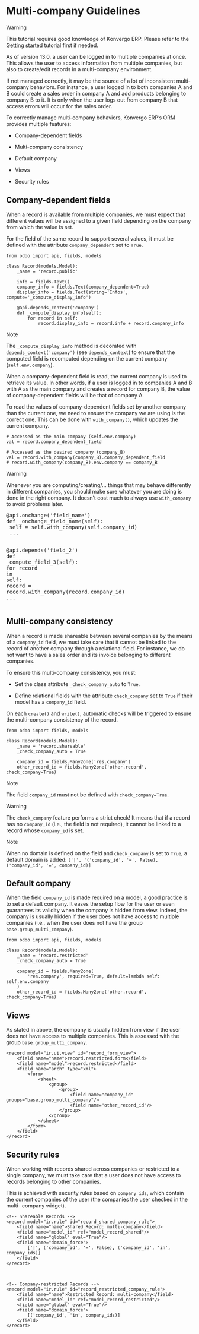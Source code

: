 # Multi-company Guidelines

<div class="alert alert-warning">
<p class="alert-title">
Warning</p><p>This tutorial requires good knowledge of Konvergo ERP.
Please refer to the <a href="../tutorials/getting_started">Getting started</a> tutorial first if needed.</p>
</div>

As of version 13.0, a user can be logged in to multiple companies at once.
This allows the user to access information from multiple companies, but also
to create/edit records in a multi-company environment.

If not managed correctly, it may be the source of a lot of inconsistent multi-
company behaviors. For instance, a user logged in to both companies A and B
could create a sales order in company A and add products belonging to company
B to it. It is only when the user logs out from company B that access errors
will occur for the sales order.

To correctly manage multi-company behaviors, Konvergo ERP’s ORM provides multiple
features:

  * Company-dependent fields

  * Multi-company consistency

  * Default company

  * Views

  * Security rules

## Company-dependent fields

When a record is available from multiple companies, we must expect that
different values will be assigned to a given field depending on the company
from which the value is set.

For the field of the same record to support several values, it must be defined
with the attribute `company_dependent` set to `True`.

    
    
    from odoo import api, fields, models
    
    class Record(models.Model):
        _name = 'record.public'
    
        info = fields.Text()
        company_info = fields.Text(company_dependent=True)
        display_info = fields.Text(string='Infos', compute='_compute_display_info')
    
        @api.depends_context('company')
        def _compute_display_info(self):
            for record in self:
                record.display_info = record.info + record.company_info
    

<div class="alert alert-primary">
<p class="alert-title">
Note</p><p>The <code>_compute_display_info</code> method is decorated with <code>depends_context('company')</code>
(see <code>depends_context</code>) to ensure that the computed field is recomputed
depending on the current company (<code>self.env.company</code>).</p>
</div>

When a company-dependent field is read, the current company is used to
retrieve its value. In other words, if a user is logged in to companies A and
B with A as the main company and creates a record for company B, the value of
company-dependent fields will be that of company A.

To read the values of company-dependent fields set by another company than the
current one, we need to ensure the company we are using is the correct one.
This can be done with `with_company()`, which updates the current company.

    
    
    # Accessed as the main company (self.env.company)
    val = record.company_dependent_field
    
    # Accessed as the desired company (company_B)
    val = record.with_company(company_B).company_dependent_field
    # record.with_company(company_B).env.company == company_B
    

<div class="alert alert-warning">
<p class="alert-title">
Warning</p><p>Whenever you are computing/creating/… things that may behave differently
in different companies, you should make sure whatever you are doing is done
in the right company. It doesn’t cost much to always use <code>with_company</code> to
avoid problems later.</p>
<div class="highlight-python notranslate"><div class="highlight"><pre><span></span><span class="nd">@api</span><span class="o">.</span><span class="n">onchange</span><span class="p">(</span><span class="s1">'field_name'</span><span class="p">)</span>
<span class="k">def</span> <span class="nf">_onchange_field_name</span><span class="p">(</span><span class="bp">self</span><span class="p">):</span>
 <span class="bp">self</span> <span class="o">=</span> <span class="bp">self</span><span class="o">.</span><span class="n">with_company</span><span class="p">(</span><span class="bp">self</span><span class="o">.</span><span class="n">company_id</span><span class="p">)</span>
 <span class="o">...</span>

<span class="nd">@api</span><span class="o">.</span><span class="n">depends</span><span class="p">(</span><span class="s1">'field_2'</span><span class="p">)</span>
<span class="k">def</span> <span class="nf">_compute_field_3</span><span class="p">(</span><span class="bp">self</span><span class="p">):</span>
 <span class="k">for</span> <span class="n">record</span> <span class="ow">in</span> <span class="bp">self</span><span class="p">:</span>
   <span class="n">record</span> <span class="o">=</span> <span class="n">record</span><span class="o">.</span><span class="n">with_company</span><span class="p">(</span><span class="n">record</span><span class="o">.</span><span class="n">company_id</span><span class="p">)</span>
   <span class="o">...</span>
</pre></div>
</div>
</div>

## Multi-company consistency

When a record is made shareable between several companies by the means of a
`company_id` field, we must take care that it cannot be linked to the record
of another company through a relational field. For instance, we do not want to
have a sales order and its invoice belonging to different companies.

To ensure this multi-company consistency, you must:

  * Set the class attribute `_check_company_auto` to `True`.

  * Define relational fields with the attribute `check_company` set to `True` if their model has a `company_id` field.

On each `create()` and `write()`, automatic checks will be triggered to ensure
the multi-company consistency of the record.

    
    
    from odoo import fields, models
    
    class Record(models.Model):
        _name = 'record.shareable'
        _check_company_auto = True
    
        company_id = fields.Many2one('res.company')
        other_record_id = fields.Many2one('other.record', check_company=True)
    

<div class="alert alert-primary">
<p class="alert-title">
Note</p><p>The field <code>company_id</code> must not be defined with <code>check_company=True</code>.</p>
</div> <div class="alert alert-warning">
<p class="alert-title">
Warning</p><p>The <code>check_company</code> feature performs a strict check! It means that if a record has no
<code>company_id</code> (i.e., the field is not required), it cannot be linked to a record whose
<code>company_id</code> is set.</p>
</div> <div class="alert alert-primary">
<p class="alert-title">
Note</p><p>When no domain is defined on the field and <code>check_company</code> is set to <code>True</code>, a default domain is
added: <code>['|', '('company_id', '=', False), ('company_id', '=', company_id)]</code></p>
</div>

## Default company

When the field `company_id` is made required on a model, a good practice is to
set a default company. It eases the setup flow for the user or even guarantees
its validity when the company is hidden from view. Indeed, the company is
usually hidden if the user does not have access to multiple companies (i.e.,
when the user does not have the group `base.group_multi_company`).

    
    
    from odoo import api, fields, models
    
    class Record(models.Model):
        _name = 'record.restricted'
        _check_company_auto = True
    
        company_id = fields.Many2one(
            'res.company', required=True, default=lambda self: self.env.company
        )
        other_record_id = fields.Many2one('other.record', check_company=True)
    

## Views

As stated in above, the company is usually hidden from view if the user does
not have access to multiple companies. This is assessed with the group
`base.group_multi_company`.

    
    
    <record model="ir.ui.view" id="record_form_view">
        <field name="name">record.restricted.form</field>
        <field name="model">record.restricted</field>
        <field name="arch" type="xml">
            <form>
                <sheet>
                    <group>
                        <group>
                            <field name="company_id" groups="base.group_multi_company"/>
                            <field name="other_record_id"/>
                        </group>
                    </group>
                </sheet>
            </form>
        </field>
    </record>
    

## Security rules

When working with records shared across companies or restricted to a single
company, we must take care that a user does not have access to records
belonging to other companies.

This is achieved with security rules based on `company_ids`, which contain the
current companies of the user (the companies the user checked in the multi-
company widget).

    
    
    <!-- Shareable Records -->
    <record model="ir.rule" id="record_shared_company_rule">
        <field name="name">Shared Record: multi-company</field>
        <field name="model_id" ref="model_record_shared"/>
        <field name="global" eval="True"/>
        <field name="domain_force">
            ['|', ('company_id', '=', False), ('company_id', 'in', company_ids)]
        </field>
    </record>
    
    
    
    <!-- Company-restricted Records -->
    <record model="ir.rule" id="record_restricted_company_rule">
        <field name="name">Restricted Record: multi-company</field>
        <field name="model_id" ref="model_record_restricted"/>
        <field name="global" eval="True"/>
        <field name="domain_force">
            [('company_id', 'in', company_ids)]
        </field>
    </record>
    

